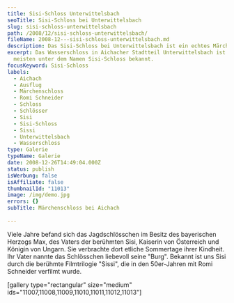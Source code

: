 ```yaml
---
title: Sisi-Schloss Unterwittelsbach
seoTitle: Sisi-Schloss bei Unterwittelsbach
slug: sisi-schloss-unterwittelsbach
path: /2008/12/sisi-schloss-unterwittelsbach/
fileName: 2008-12---sisi-schloss-unterwittelsbach.md
description: Das Sisi-Schloss bei Unterwittelsbach ist ein echtes Märchenschloss...
excerpt: Das Wasserschloss in Aichacher Stadtteil Unterwittelsbach ist den
  meisten unter dem Namen Sisi-Schloss bekannt.
focusKeyword: Sisi-Schloss
labels:
  - Aichach
  - Ausflug
  - Märchenschloss
  - Romi Schneider
  - Schloss
  - Schlösser
  - Sisi
  - Sisi-Schloss
  - Sissi
  - Unterwittelsbach
  - Wasserschloss
type: Galerie
typeName: Galerie
date: 2008-12-26T14:49:04.000Z
status: publish
isWerbung: false
isAffiliate: false
thumbnailId: "11013"
image: /img/demo.jpg
errors: {}
subTitle: Märchenschloss bei Aichach
  
---
```


Viele Jahre befand sich das Jagdschlösschen im Besitz des bayerischen Herzogs
Max, des Vaters der berühmten Sisi, Kaiserin von Österreich und Königin von
Ungarn. Sie verbrachte dort etliche Sommertage ihrer Kindheit. Ihr Vater nannte
das Schlösschen liebevoll seine "Burg". Bekannt ist uns Sisi durch die berühmte
Filmtrilogie "Sissi", die in den 50er-Jahren mit Romi Schneider verfilmt wurde.

[gallery type="rectangular" size="medium"
ids="11007,11008,11009,11010,11011,11012,11013"]

  